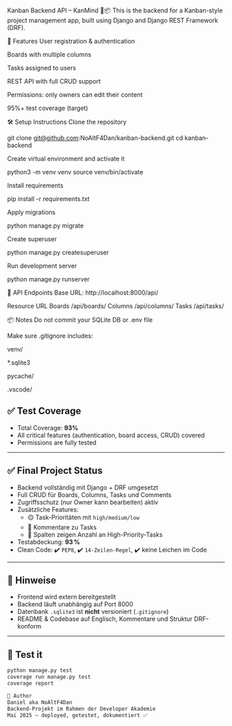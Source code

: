 Kanban Backend API – KanMind 🧠📦
This is the backend for a Kanban-style project management app, built using Django and Django REST Framework (DRF).

🚀 Features
User registration & authentication

Boards with multiple columns

Tasks assigned to users

REST API with full CRUD support

Permissions: only owners can edit their content

95%+ test coverage (target)

🛠️ Setup Instructions
Clone the repository

git clone git@github.com:NoAltF4Dan/kanban-backend.git
cd kanban-backend

Create virtual environment and activate it

python3 -m venv venv
source venv/bin/activate

Install requirements

pip install -r requirements.txt

Apply migrations

python manage.py migrate

Create superuser

python manage.py createsuperuser

Run development server

python manage.py runserver

🔗 API Endpoints
Base URL: http://localhost:8000/api/

Resource	URL
Boards	/api/boards/
Columns	/api/columns/
Tasks	/api/tasks/

📦 Notes
Do not commit your SQLite DB or .env file

Make sure .gitignore includes:

venv/

*.sqlite3

pycache/

.vscode/

## ✅ Test Coverage

- Total Coverage: **93%**
- All critical features (authentication, board access, CRUD) covered
- Permissions are fully tested

---

## ✅ Final Project Status

- Backend vollständig mit Django + DRF umgesetzt
- Full CRUD für Boards, Columns, Tasks und Comments
- Zugriffsschutz (nur Owner kann bearbeiten) aktiv
- Zusätzliche Features:
  - 🟡 Task-Prioritäten mit `high/medium/low`
  - 💬 Kommentare zu Tasks
  - 🔢 Spalten zeigen Anzahl an High-Priority-Tasks
- Testabdeckung: **93 %**
- Clean Code: ✔️ `PEP8`, ✔️ `14-Zeilen-Regel`, ✔️ keine Leichen im Code

---

## 🧠 Hinweise

- Frontend wird extern bereitgestellt
- Backend läuft unabhängig auf Port 8000
- Datenbank `.sqlite3` ist **nicht** versioniert (`.gitignore`)
- README & Codebase auf Englisch, Kommentare und Struktur DRF-konform

---

## 🧪 Test it

```bash
python manage.py test
coverage run manage.py test
coverage report

👤 Author
Daniel aka NoAltF4Dan
Backend-Projekt im Rahmen der Developer Akademie
Mai 2025 – deployed, getestet, dokumentiert ✅
